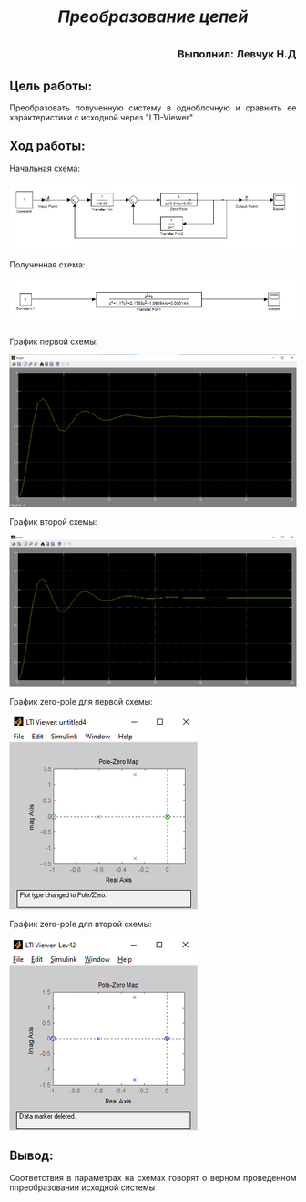 ***<h1 align = "center">Преобразование цепей</a>***

<p align = "right"><font size = 4>
Выполнил: Левчук Н.Д
</font></p>

## **Цель работы:**

<p align = "justify">
Преобразовать полученную систему в одноблочную и сравнить ее характеристики с исходной через "LTI-Viewer"
</p>

## **Ход работы:**

<p align = "justify">
Начальная схема:
</p>

![Пример1](images/firstExample.png)

<p align = "justify">
Полученная схема:
</p>

![Пример2](images/secondExample.png)

<p align = "justify">
График первой схемы:
</p>

![firstGraph](images/firstGraph.png)

<p align = "justify">
График второй схемы:
</p>

![secondGraph](images/secondGraph.png)

<p align = "justify">
График zero-pole для первой схемы:
</p>

![firstZeroPole](images/firstZeroPole.png)

<p align = "justify">
График zero-pole для второй схемы:
</p>

![secondZeroPole](images/secondZeroPole.png)

## **Вывод:**
<p align = "justify">
Соответствия в параметрах на схемах говорят о верном проведенном ппреобразовании исходной системы
</p>